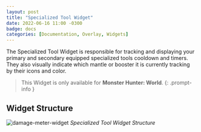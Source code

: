 ```yaml
---
layout: post
title: "Specialized Tool Widget"
date: 2022-06-16 11:00 -0300
badge: docs
categories: [Documentation, Overlay, Widgets]
---
```

The Specialized Tool Widget is responsible for tracking and displaying your primary and secondary equipped specialized tools cooldown and timers. They also visually indicate which mantle or booster it is currently tracking by their icons and color. 

> This Widget is only available for **Monster Hunter: World**.
{: .prompt-info }

## Widget Structure

![damage-meter-widget](/Static/specialized-tool-widget-structure.png) *Specialized Tool Widget Structure*
